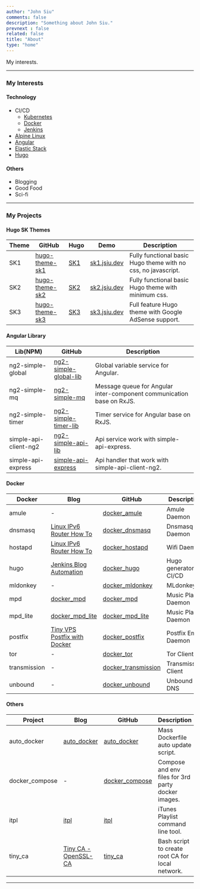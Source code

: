 ```yaml
---
author: "John Siu"
comments: false
description: "Something about John Siu."
prevnext : false
related: false
title: "About"
type: "home"
---
```

My interests.
<!--more-->

---

### My Interests

#### Technology

- CI/CD
  - [Kubernetes](/tags/kubernetes)
  - [Docker](/tags/docker)
  - [Jenkins](/tags/jenkins)
- [Alpine Linux](/tags/alpine)
- [Angular](/tags/angular)
- [Elastic Stack](/tags/elk)
- [Hugo](/tags/hugo)

#### Others

- Blogging
- Good Food
- Sci-fi

---

### My Projects

#### Hugo SK Themes

Theme|GitHub|Hugo|Demo|Description
---|---|---|---|---
SK1|[hugo-theme-sk1](//github.com/J-Siu/hugo-theme-sk1)|[SK1](//themes.gohugo.io/hugo-theme-sk1/)|[sk1.jsiu.dev](//sk1.jsiu.dev/)|Fully functional basic Hugo theme with no css, no javascript.
SK2|[hugo-theme-sk2](//github.com/J-Siu/hugo-theme-sk2)|[SK2](//themes.gohugo.io/hugo-theme-sk2/)|[sk2.jsiu.dev](//sk2.jsiu.dev/)|Fully functional basic Hugo theme with minimum css.
SK3|[hugo-theme-sk3](//github.com/J-Siu/hugo-theme-sk3)|[SK3](//themes.gohugo.io/hugo-theme-sk3/)|[sk3.jsiu.dev](//sk3.jsiu.dev/)|Full feature Hugo theme with Google AdSense support.

#### Angular Library

Lib(NPM)|GitHub|Description
---|---|---
ng2-simple-global|[ng2-simple-global-lib](//github.com/J-Siu/ng2-simple-global-lib)|Global variable service for Angular.
ng2-simple-mq|[ng2-simple-mq](//github.com/J-Siu/ng2-simple-mq-lib)|Message queue for Angular inter-component communication base on RxJS.
ng2-simple-timer|[ng2-simple-timer-lib](//github.com/J-Siu/ng2-simple-timer-lib)|Timer service for Angular base on RxJS.
simple-api-client-ng2|[ng2-simple-api-lib](//github.com/J-Siu/ng2-simple-api-lib)|Api service work with simple-api-express.
simple-api-express|[simple-api-express](//github.com/J-Siu/simple-api-express)|Api handler that work with simple-api-client-ng2.

#### Docker

Docker|Blog|GitHub|Description
---|---|---|---
amule|-|[docker_amule](//github.com/J-Siu/docker_amule)|Amule Daemon
dnsmasq|[Linux IPv6 Router How To](/blog/linux-router/)|[docker_dnsmasq](//github.com/J-Siu/docker_dnsmasq)|Dnsmasq Daemon
hostapd|[Linux IPv6 Router How To](/blog/linux-router/)|[docker_hostapd](//github.com/J-Siu/docker_hostapd)|Wifi Daemon
hugo|[Jenkins Blog Automation](/blog/jenkins-blog-automation/)|[docker_hugo](//github.com/J-Siu/docker_hugo)|Hugo generator for CI/CD
mldonkey|-|[docker_mldonkey](//github.com/J-Siu/docker_mldonkey)|MLdonkey
mpd|[docker_mpd](/blog/docker-mpd/)|[docker_mpd](//github.com/J-Siu/docker_mpd)|Music Player Daemon
mpd_lite|[docker_mpd_lite](/blog/docker-mpd-lite/)|[docker_mpd_lite](//github.com/J-Siu/docker_mpd_lite)|Music Player Daemon
postfix|[Tiny VPS Postfix with Docker](/blog/tiny-vps-postfix-docker/)|[docker_postfix](//github.com/J-Siu/docker_postfix)|Postfix Email Daemon
tor|-|[docker_tor](//github.com/J-Siu/docker_tor)|Tor Client
transmission|-|[docker_transmission](//github.com/J-Siu/docker_transmission)|Transmission Client
unbound|-|[docker_unbound](//github.com/J-Siu/docker_unbound)|Unbound DNS

#### Others

Project|Blog|GitHub|Description
---|---|---|---
auto_docker|[auto_docker](/blog/auto_docker/)|[auto_docker](//github.com/J-Siu/auto_docker)|Mass Dockerfile auto update script.
docker_compose|-|[docker_compose](//github.com/J-Siu/docker_compose)|Compose and env files for 3rd party docker images.
itpl|[itpl](/blog/itpl/)|[itpl](//github.com/J-Siu/itpl)|iTunes Playlist command line tool.
tiny_ca|[Tiny CA - OpenSSL-CA](blog/tiny-ca/)|[tiny_ca](//github.com/J-Siu/tiny_ca)|Bash script to create root CA for local network.
---